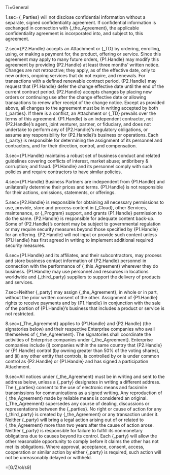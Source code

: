 Ti=General

1.sec={_Parties} will not disclose confidential information without a separate, signed confidentiality agreement. If confidential information is exchanged in connection with {_the_Agreement}, the applicable confidentiality agreement is incorporated into, and subject to, this agreement.

2.sec={P2.Handle} accepts an Attachment or {_TD} by ordering, enrolling, using, or making a payment for, the product, offering or service. Since this agreement may apply to many future orders, {P1.Handle} may modify this agreement by providing {P2.Handle} at least three months’ written notice. Changes are not retroactive; they apply, as of the effective date, only to new orders, ongoing services that do not expire, and renewals. For transactions with a defined renewable contract period, {P2.Handle} may request that {P1.Handle} defer the change effective date until the end of the current contract period. {P2.Handle} accepts changes by placing new orders or continuing use after the change effective date or allowing transactions to renew after receipt of the change notice. Except as provided above, all changes to the agreement must be in writing accepted by both {_parties}. If there is a conflict, an Attachment or {_TD} prevails over the terms of this agreement. {P1.Handle} is an independent contractor, not {P2.Handle}’s agent, joint venturer, partner, or fiduciary, and does not undertake to perform any of {P2.Handle}’s regulatory obligations, or assume any responsibility for {P2.Handle}’s business or operations. Each {_party} is responsible for determining the assignment of its personnel and contractors, and for their direction, control, and compensation.

3.sec={P1.Handle} maintains a robust set of business conduct and related guidelines covering conflicts of interest, market abuse; antibribery & corruption; and fraud. {P1.Handle} and its personnel comply with such policies and require contractors to have similar policies.

4.sec={P1.Handle} Business Partners are independent from {P1.Handle} and unilaterally determine their prices and terms. {P1.Handle} is not responsible for their actions, omissions, statements, or offerings.

5.sec={P2.Handle} is responsible for obtaining all necessary permissions to use, provide, store and process content in {_Cloud}, other Services, maintenance, or {_Program} support, and grants {P1.Handle} permission to do the same. {P2.Handle} is responsible for adequate content back-up. Some of {P2.Handle}’s content may be subject to governmental regulation or may require security measures beyond those specified by {P1.Handle} for an offering. {P2.Handle} will not input or provide such content unless {P1.Handle} has first agreed in writing to implement additional required security measures.

6.sec={P1.Handle} and its affiliates, and their subcontractors, may process and store business contact information of {P2.Handle} personnel in connection with the performance of {_this_Agreement} wherever they do business. {P1.Handle} may use personnel and resources in locations worldwide and {_third_party} suppliers to support the delivery of products and services.

7.sec=Neither {_party} may assign {_the_Agreement}, in whole or in part, without the prior written consent of the other. Assignment of {P1.Handle} rights to receive payments and by {P1.Handle} in conjunction with the sale of the portion of {P1.Handle}’s business that includes a product or service is not restricted.

8.sec={_The_Agreement} applies to {P1.Handle} and {P2.Handle} (the signatories below) and their respective Enterprise companies who avail themselves of {_the_Agreement}. The signatories shall coordinate the activities of Enterprise companies under {_the_Agreement}. Enterprise companies include (i) companies within the same country that {P2.Handle} or {P1.Handle} control (by owning greater than 50% of the voting shares), and (ii) any other entity that controls, is controlled by or is under common control as {P2.Handle} or {P1.Handle} and has signed a participation Attachment.

9.sec=All notices under {_the_Agreement} must be in writing and sent to the address below, unless a {_party} designates in writing a different address. The {_parties} consent to the use of electronic means and facsimile transmissions for communications as a signed writing. Any reproduction of {_the_Agreement} made by reliable means is considered an original. {_The_Agreement} supersedes any course of dealing, discussions or representations between the {_parties}. No right or cause of action for any {_third_party} is created by {_the_Agreement} or any transaction under it. Neither {_party} will bring a legal action arising out of or related to {_the_Agreement} more than two years after the cause of action arose. Neither {_party} is responsible for failure to fulfill its nonmonetary obligations due to causes beyond its control. Each {_party} will allow the other reasonable opportunity to comply before it claims the other has not met its obligations. Where approval, acceptance, consent, access, cooperation or similar action by either {_party} is required, such action will not be unreasonably delayed or withheld.

=[G/Z/ol/s9]
